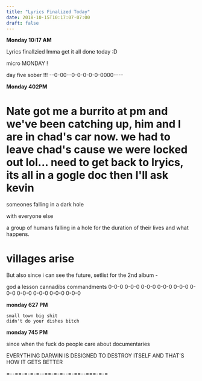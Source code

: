 ```yaml
---
title: "Lyrics Finalized Today"
date: 2018-10-15T10:17:07-07:00
draft: false
---
```


**Monday 10:17 AM**

Lyrics finallzied Imma get it all done today :D


micro MONDAY !

day five sober !!!
--0-00--0-0-0-0-0-0000----

**Monday 402PM**

Nate got me a burrito at pm and we've been catching up, him and I are in chad's car now. we had to leave chad's cause we were locked out lol... need to get back to lryics, its all in a gogle doc then I'll ask kevin
===========================================================================================
someones falling in a dark hole

with everyone else

a group of humans falling in a hole for the duration of their lives and what happens.

villages arise
===========================================================================================
But also since i can see the future,
setlist for the 2nd album -

god a lesson
cannadibs commandments
0-0-0 0-0-0 0-0-0 0-0-0 0-0-0 0-0-0 0-0-0 0-0-0 0-0-0 0-0-0




**monday 627 PM**

```
small town big shit
didn't do your dishes bitch
```



**monday 745 PM**

since when the fuck do
people care about documentaries



EVERYTHING DARWIN IS DESIGNED
TO DESTROY ITSELF
AND THAT'S HOW IT GETS
BETTER


=--==-=-=-=--==-=-=--=-==--===-=-=
